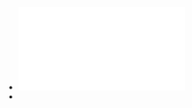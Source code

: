 - ![Davidson's Principles and Practice of Medicine.pdf](../assets/Davidson's_Principles_and_Practice_of_Medicine_1725082313918_0.pdf)
-